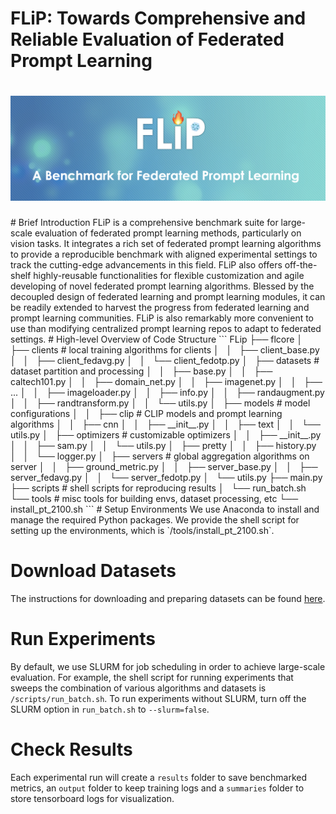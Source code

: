 # FLiP: Towards Comprehensive and Reliable Evaluation of Federated Prompt Learning
<h1 align="center">
    <img src='./assets/FLiP_logo.png'>
</h1>
# Brief Introduction  
FLiP is a comprehensive benchmark suite for large-scale evaluation of federated prompt learning methods, particularly on vision tasks. 
It integrates a rich set of federated prompt learning algorithms to provide a reproducible benchmark with aligned experimental settings to track the cutting-edge advancements in this field. 
FLiP also offers off-the-shelf highly-reusable functionalities for flexible customization and agile developing of novel federated prompt learning algorithms.
Blessed by the decoupled design of federated learning and prompt learning modules,
it can be readily extended to harvest the progress from federated learning and prompt learning communities.
FLiP is also remarkably more convenient to use than modifying centralized prompt learning repos to adapt to federated settings.
# High-level Overview of Code Structure  
```
FLip
├── flcore
│   ├── clients                  # local training algorithms for clients
│   │   ├── client_base.py
│   │   ├── client_fedavg.py
│   │   └── client_fedotp.py
│   ├── datasets                 # dataset partition and processing
│   │   ├── base.py
│   │   ├── caltech101.py
│   │   ├── domain_net.py
│   │   ├── imagenet.py
│   │   ├── ...
│   │   ├── imageloader.py
│   │   ├── info.py
│   │   ├── randaugment.py
│   │   ├── randtransform.py
│   │   └── utils.py
│   ├── models                   # model configurations
│   │   ├── clip                 # CLIP models and prompt learning algorithms
│   │   ├── cnn
│   │   ├── __init__.py
│   │   ├── text
│   │   └── utils.py
│   ├── optimizers               # customizable optimizers
│   │   ├── __init__.py
│   │   ├── sam.py
│   │   └── utils.py
│   ├── pretty
│   │   ├── history.py
│   │   └── logger.py
│   ├── servers                  # global aggregation algorithms on server
│   │   ├── ground_metric.py
│   │   ├── server_base.py
│   │   ├── server_fedavg.py
│   │   └── server_fedotp.py
│   └── utils.py
├── main.py
├── scripts                      # shell scripts for reproducing results
│   └── run_batch.sh
└── tools                        # misc tools for building envs, dataset processing, etc
    └── install_pt_2100.sh
```
# Setup Environments  
We use Anaconda to install and manage the required Python packages.
We provide the shell script for setting up the environments, which is `/tools/install_pt_2100.sh`.

# Download Datasets  
The instructions for downloading and preparing datasets can be found [here](https://github.com/KaiyangZhou/CoOp/blob/main/DATASETS.md).

# Run Experiments
By default, we use SLURM for job scheduling in order to achieve large-scale evaluation.
For example, the shell script for running experiments that sweeps the combination of 
various algorithms and datasets is `/scripts/run_batch.sh`.
To run experiments without SLURM, 
turn off the SLURM option in `run_batch.sh` to  `--slurm=false`.

# Check Results
Each experimental run will create a `results` folder to save benchmarked metrics,
an `output` folder to keep training logs and a `summaries` folder to store
tensorboard logs for visualization.